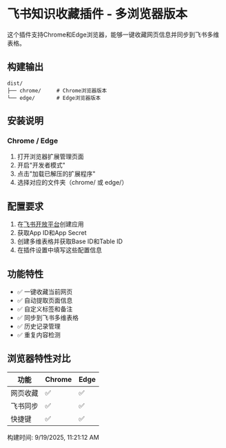 # 飞书知识收藏插件 - 多浏览器版本

这个插件支持Chrome和Edge浏览器，能够一键收藏网页信息并同步到飞书多维表格。

## 构建输出

```
dist/
├── chrome/     # Chrome浏览器版本
└── edge/       # Edge浏览器版本
```

## 安装说明

### Chrome / Edge
1. 打开浏览器扩展管理页面
2. 开启"开发者模式"
3. 点击"加载已解压的扩展程序"
4. 选择对应的文件夹（chrome/ 或 edge/）

## 配置要求

1. 在[飞书开放平台](https://open.feishu.cn/app)创建应用
2. 获取App ID和App Secret
3. 创建多维表格并获取Base ID和Table ID
4. 在插件设置中填写这些配置信息

## 功能特性

- ✅ 一键收藏当前网页
- ✅ 自动提取页面信息
- ✅ 自定义标签和备注
- ✅ 同步到飞书多维表格
- ✅ 历史记录管理
- ✅ 重复内容检测

## 浏览器特性对比

| 功能 | Chrome | Edge |
|------|---------|------|
| 网页收藏 | ✅ | ✅ |
| 飞书同步 | ✅ | ✅ |
| 快捷键 | ✅ | ✅ |

构建时间: 9/19/2025, 11:21:12 AM
